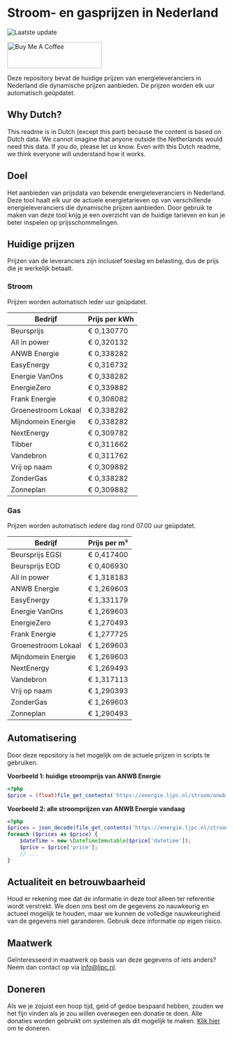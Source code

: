# Stroom- en gasprijzen in Nederland

![Laatste update](https://img.shields.io/badge/laatste%20update-2024--11--10%2016%3A00%20CET-brightgreen)

<a href="https://www.buymeacoffee.com/Lars-" target="_blank"><img src="https://cdn.buymeacoffee.com/buttons/v2/default-orange.png" alt="Buy Me A Coffee" height="60" style="height: 60px !important;width: 217px !important;" ></a>

Deze repository bevat de huidige prijzen van energieleveranciers in Nederland die dynamische prijzen aanbieden. De prijzen worden elk uur automatisch geüpdatet.

## Why Dutch?

This readme is in Dutch (except this part) because the content is based on Dutch data. We cannot imagine that anyone outside the Netherlands would need this data. If you do, please let us know. Even with this Dutch readme, we think
everyone will understand how it works.

## Doel

Het aanbieden van prijsdata van bekende energieleveranciers in Nederland. Deze tool haalt elk uur de actuele energietarieven op van verschillende energieleveranciers die dynamische prijzen aanbieden. Door gebruik te maken van deze tool
krijg je een overzicht van de huidige tarieven en kun je beter inspelen op prijsschommelingen.

## Huidige prijzen

Prijzen van de leveranciers zijn inclusief toeslag en belasting, dus de prijs die je werkelijk betaalt.

### Stroom

Prijzen worden automatisch ieder uur geüpdatet.

 Bedrijf | Prijs per kWh 
---------|---------------
Beursprijs | € 0,130770
All in power | € 0,320132
ANWB Energie | € 0,338282
EasyEnergy | € 0,316732
Energie VanOns | € 0,338282
EnergieZero | € 0,339882
Frank Energie | € 0,308082
Groenestroom Lokaal | € 0,338282
Mijndomein Energie | € 0,338282
NextEnergy | € 0,309782
Tibber | € 0,311662
Vandebron | € 0,311762
Vrij op naam | € 0,309882
ZonderGas | € 0,338282
Zonneplan | € 0,309882


### Gas

Prijzen worden automatisch iedere dag rond 07.00 uur geüpdatet.

 Bedrijf | Prijs per m³ 
---------|--------------
Beursprijs EGSI | € 0,417400
Beursprijs EOD | € 0,406930
All in power | € 1,318183
ANWB Energie | € 1,269603
EasyEnergy | € 1,331179
Energie VanOns | € 1,269603
EnergieZero | € 1,270493
Frank Energie | € 1,277725
Groenestroom Lokaal | € 1,269603
Mijndomein Energie | € 1,269603
NextEnergy | € 1,269493
Vandebron | € 1,317113
Vrij op naam | € 1,290393
ZonderGas | € 1,269603
Zonneplan | € 1,290493


## Automatisering

Door deze repository is het mogelijk om de actuele prijzen in scripts te gebruiken.

**Voorbeeld 1: huidige stroomprijs van ANWB Energie**

```php
<?php
$price = (float)file_get_contents('https://energie.ljpc.nl/stroom/anwb-energie-nu.txt');

```

**Voorbeeld 2: alle stroomprijzen van ANWB Energie vandaag**

```php
<?php
$prices = json_decode(file_get_contents('https://energie.ljpc.nl/stroom/all-in-power-vandaag.json'),true);
foreach ($prices as $price) {
    $dateTime = new \DateTimeImmutable($price['datetime']);
    $price = $price['price'];
    // ...
}
```

## Actualiteit en betrouwbaarheid

Houd er rekening mee dat de informatie in deze tool alleen ter referentie wordt verstrekt. We doen ons best om de gegevens zo nauwkeurig en actueel mogelijk te houden, maar we kunnen de volledige nauwkeurigheid van de gegevens niet
garanderen. Gebruik deze informatie op eigen risico.

## Maatwerk

Geïnteresseerd in maatwerk op basis van deze gegevens of iets anders? Neem dan contact op
via [info@ljpc.nl](mailto:info@ljpc.nl?subject=Energie%20prijzen).

## Doneren

Als we je zojuist een hoop tijd, geld of gedoe bespaard hebben, zouden we het fijn vinden als je zou willen overwegen een
donatie te doen. Alle donaties worden gebruikt om systemen als dit mogelijk te
maken. [Klik hier](https://www.buymeacoffee.com/Lars-) om te doneren.
